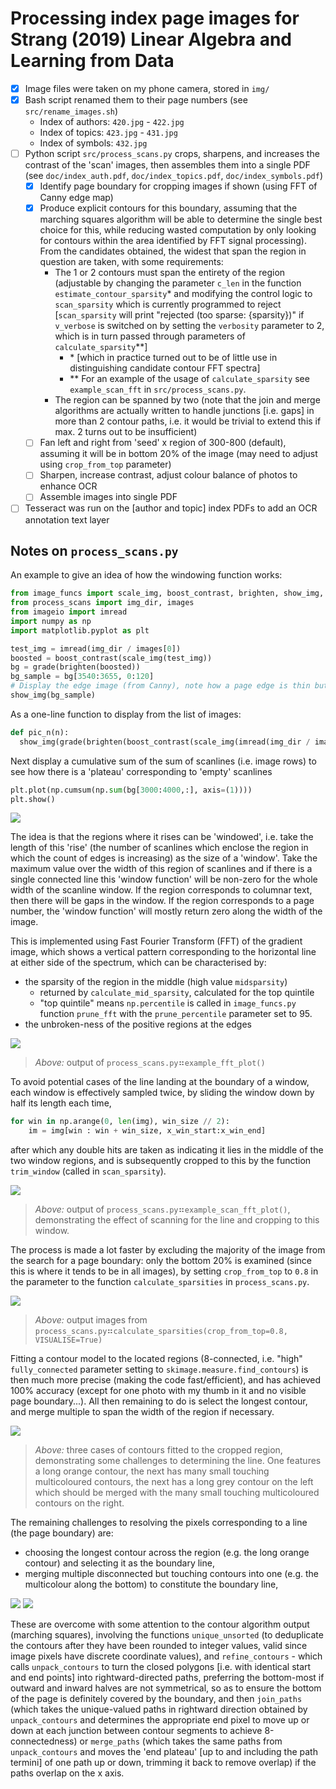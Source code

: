 # Processing index page images for Strang (2019) Linear Algebra and Learning from Data

- [x] Image files were taken on my phone camera, stored in `img/`
- [x] Bash script renamed them to their page numbers (see `src/rename_images.sh`)
  - Index of authors: `420.jpg` - `422.jpg`
  - Index of topics:  `423.jpg` - `431.jpg`
  - Index of symbols: `432.jpg`
- [ ] Python script `src/process_scans.py` crops, sharpens, and increases
  the contrast of the 'scan' images, then assembles them into a single PDF
  (see `doc/index_auth.pdf`, `doc/index_topics.pdf`, `doc/index_symbols.pdf`)
  - [x] Identify page boundary for cropping images if shown (using FFT of Canny edge map)
  - [x] Produce explicit contours for this boundary, assuming that the marching squares
        algorithm will be able to determine the single best choice for this, while
        reducing wasted computation by only looking for contours within the area
        identified by FFT signal processing). From the candidates obtained, the widest
        that span the region in question are taken, with some requirements:
    - The 1 or 2 contours must span the entirety of the region (adjustable by changing
      the parameter `c_len` in the function `estimate_contour_sparsity`\* and modifying
      the control logic to `scan_sparsity` which is currently
      programmed to reject [`scan_sparsity` will print "rejected (too sparse: {sparsity})"
      if `v_verbose` is switched on by setting the `verbosity` parameter to 2, which is
      in turn passed through parameters of `calculate_sparsity`\**]
      - \* [which in practice turned out to be of little use in distinguishing candidate
        contour FFT spectra]
      - \** For an example of the usage of `calculate_sparsity` see `example_scan_fft` in
        `src/process_scans.py`.
    - The region can be spanned by two (note that the join and merge algorithms are
      actually written to handle junctions [i.e. gaps] in more than 2 contour paths,
      i.e. it would be trivial to extend this if max. 2 turns out to be insufficient)
  - [ ] Fan left and right from 'seed' x region of 300-800 (default), assuming it will be
        in bottom 20% of the image (may need to adjust using `crop_from_top` parameter)
  - [ ] Sharpen, increase contrast, adjust colour balance of photos to enhance OCR
  - [ ] Assemble images into single PDF
- [ ] Tesseract was run on the [author and topic] index PDFs to add an OCR annotation
  text layer

## Notes on `process_scans.py`

An example to give an idea of how the windowing function works:

```python
from image_funcs import scale_img, boost_contrast, brighten, show_img, grade
from process_scans import img_dir, images
from imageio import imread
import numpy as np
import matplotlib.pyplot as plt

test_img = imread(img_dir / images[0])
boosted = boost_contrast(scale_img(test_img))
bg = grade(brighten(boosted))
bg_sample = bg[3540:3655, 0:120]
# Display the edge image (from Canny), note how a page edge is thin but not flat
show_img(bg_sample)
```

As a one-line function to display from the list of images:

```python
def pic_n(n):
  show_img(grade(brighten(boost_contrast(scale_img(imread(img_dir / images[n])[3000:,:]))))
```

Next display a cumulative sum of the sum of scanlines (i.e. image rows)
to see how there is a 'plateau' corresponding to 'empty' scanlines

```python
plt.plot(np.cumsum(np.sum(bg[3000:4000,:], axis=(1))))
plt.show()
```

![](img/documentation/index-page-scanline-cumulative-plot.png)

The idea is that the regions where it rises can be 'windowed', i.e. take
the length of this 'rise' (the number of scanlines which enclose the region
in which the count of edges is increasing) as the size of a 'window'. Take
the maximum value over the width of this region of scanlines and if there is
a single connected line this 'window function' will be non-zero for the whole
width of the scanline window. If the region corresponds to columnar text, then
there will be gaps in the window. If the region corresponds to a page number,
the 'window function' will mostly return zero along the width of the image.

This is implemented using Fast Fourier Transform (FFT) of the gradient image,
which shows a vertical pattern corresponding to the horizontal line at either
side of the spectrum, which can be characterised by:
- the sparsity of the region in the middle (high value `midsparsity`)
  - returned by `calculate_mid_sparsity`, calculated for the top quintile
  - "top quintile" means `np.percentile` is called in `image_funcs.py`
    function `prune_fft` with the `prune_percentile` parameter set to 95.
- the unbroken-ness of the positive regions at the edges

![](img/documentation/example-fft-spectra-plot.png)

> _Above:_ output of `process_scans.py`⠶`example_fft_plot()`

To avoid potential cases of the line landing at the boundary of a window,
each window is effectively sampled twice, by sliding the window down by half its length
each time,

```python
for win in np.arange(0, len(img), win_size // 2):
    im = img[win : win + win_size, x_win_start:x_win_end]
```

after which any double hits are taken as indicating it lies in the middle
of the two window regions, and is subsequently cropped to this by the function
`trim_window` (called in `scan_sparsity`).

![](img/documentation/example-trimmed-fft-spectra-plot.png)

> _Above:_ output of `process_scans.py`⠶`example_scan_fft_plot()`, demonstrating the
> effect of scanning for the line and cropping to this window.

The process is made a lot faster by excluding the majority of the image from
the search for a page boundary: only the bottom 20% is examined (since this
is where it tends to be in all images), by setting `crop_from_top` to `0.8`
in the parameter to the function `calculate_sparsities` in `process_scans.py`.

![](img/documentation/page-boundary-anim.gif)

> _Above:_ output images from `process_scans.py`⠶`calculate_sparsities(crop_from_top=0.8, VISUALISE=True)`

Fitting a contour model to the located regions (8-connected, i.e. "high"
`fully_connected` parameter setting to `skimage.measure.find_contours`) is
then much more precise (making the code fast/efficient), and has achieved
100% accuracy (except for one photo with my thumb in it and no visible page
boundary...). All then remaining to do is select the longest contour, and
merge multiple to span the width of the region if necessary.

![](img/documentation/page-boundary-anim-problems-slow.gif)

> _Above:_ three cases of contours fitted to the cropped region, demonstrating some challenges to determining
> the line. One features a long orange contour, the next has many small touching multicoloured contours,
> the next has a long grey contour on the left which should be merged with the many small touching multicoloured
> contours on the right.

The remaining challenges to resolving the pixels corresponding to a line (the page boundary) are:
- choosing the longest contour across the region (e.g. the long orange contour) and selecting it as the boundary line,
- merging multiple disconnected but touching contours into one (e.g. the multicolour along the bottom) to constitute the boundary line,

![](img/documentation/contour-refiner-algorithm-demo.png)
![](img/documentation/contour-merge-algorithm-demo.png)

These are overcome with some attention to the contour algorithm output (marching squares), involving the functions
`unique_unsorted` (to deduplicate the contours after they have been rounded to integer values, valid since image pixels
have discrete coordinate values), and `refine_contours` - which calls `unpack_contours` to turn the closed polygons
[i.e. with identical start and end points] into rightward-directed paths, preferring the bottom-most if outward and
inward halves are not symmetrical, so as to ensure the bottom of the page is definitely covered by the boundary,
and then `join_paths` (which takes the unique-valued paths in rightward direction obtained by `unpack_contours`
and determines the appropriate end pixel to move up or down at each junction between contour segments to achieve
8-connectedness) or `merge_paths` (which takes the same paths from `unpack_contours` and moves the 'end plateau'
[up to and including the path termini] of one path up or down, trimming it back to remove overlap) if the paths
overlap on the x axis.

